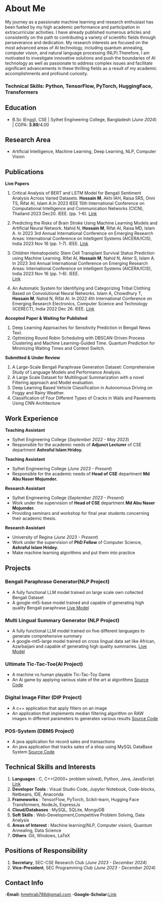 # About Me

My journey as a passionate machine learning and research enthusiast has been fueled by my high academic performance and participation in extracurricular activities. I have already published numerous articles and consistently on the path to contributing a variety of scientific fields through perseverance and dedication. My research interests are focused on the most advanced areas of AI technology, including quantum annealing, computer vision, and natural language processing (NLP).Therefore, I am motivated to investigate innovative solutions and push the boundaries of AI technology as well as passionate to address complex issues and facilitate significant advancements in these thrilling fields as a result of my academic accomplishments and profound curiosity.


### Technical Skills: Python, TensorFlow, PyTorch, HuggingFace, Transformers

## Education
- B.Sc (Engg), CSE | Sylhet Engineering College, Bangladesh (_June 2024_) | CGPA: **3.89**/4.00

## Research Area
- Artificial Intelligence, Machine Learning, Deep Learning, NLP, Computer Vision

## Publications

**Live Papers**
1.  Critical Analysis of BERT and LSTM Model for Bengali Sentiment Analysis Across Varied Datasets.
**Hossain M**, Akhi IAH, Raisa SRS, Onni TS, Rifat AI, Islam A.In 2023 IEEE 15th International
Conference on Computational Intelligence and Communication Networks (CICN), Thailand 2023 Dec20. IEEE. (pp. 1-6).
[Link](https://ieeexplore.ieee.org/abstract/document/10402353)

2.  Predicting the Risks of Brain Stroke Using Machine Learning Models and Artificial Neural Network.
Nahid N, **Hossain M**, Rifat AI, Raisa MD, Islam A. In 2023 3rd Annual International Conference on
Emerging Research Areas: International Conference on Intelligent Systems (AICERA/ICIS), India 2023
Nov 16 (pp. 1-7). IEEE. 
[Link](https://ieeexplore.ieee.org/document/10420159)

3. Children Hematopoietic Stem Cell Transplant Survival Status Prediction using Machine Learning.
Rifat AI, **Hossain M**, Nahid N, Akter S, Islam A. In 2023 3rd Annual International Conference on
Emerging Research Areas: International Conference on Intelligent Systems (AICERA/ICIS), India 2023
Nov 16 (pp. 1-6). IEEE.  
[Link](https://ieeexplore.ieee.org/abstract/document/10420035)

4.  An Automatic System for Identifying and Categorizing Tribal Clothing Based on Convolutional Neural
Networks. Islam A, Chowdhury T, **Hossain M**, Nahid N, Rifat AI. In 2022 4th International Conference
on Emerging Research Electronics, Computer Science and Technology (ICERECT), India 2022 Dec 26.
IEEE. 
[Link](https://ieeexplore.ieee.org/document/10060409)

**Accepted Paper & Waiting for Published**
1. Deep Learning Approaches for Sensitivity Prediction in Bengali News Text.
2. Optimizing Round Robin Scheduling with DBSCAN-Driven Process Clustering and Machine
Learning-Guided Time. Quantum Prediction for Minimizing Waiting Times and Context Switch.

**Submitted & Under Review**
1. A Large-Scale Bengali Paraphrase Generation Dataset: Comprehensive Study of
Language Models and Performance Analysis.
2. A Large Scale Dataset for Multilingual Summarization with a novel Filtering approach and Model
evaluation.
3. Deep Learning Based Vehicle Classification in Autonomous Driving on Foggy and Rainy Weather.
4. Classification of Four Different Types of Cracks in Walls and Pavements Using CNN Architecture


## Work Experience

**Teaching Assistant**
- Sylhet Engineering College (_September 2022 - May 2023_)
- Responsible for the academic needs of **Adjunct Lecturer** of CSE department **Ashraful Islam Hridoy.**

**Teaching Assistant**
- Sylhet Engineering College (_June 2023 - Present_)
- Responsible for the academic needs of **Head of CSE** department **Md Abu Naser Mojumder.**

**Research Assistant**
- Sylhet Engineering College (_September 2023 - Present_)
- Work under the supervision of **Head of CSE** department **Md Abu Naser Mojumder.**
- Providing seminars and workshop for final year students concerning their academic thesis.

**Research Assistant**
- University of Regina (_June 2023 - Present_)
- Work under the supervision of **PhD Fellow** of Computer Science, **Ashraful Islam Hridoy.**
- Make machine learning algorithms and put them into practice

## Projects
### Bengali Paraphrase Generator(NLP Project)
- A fully functional LLM model trained on large scale own collected Bengali Dataset
- A google-mt5-base model trained and capable of generating high quality Bengali paraphrase
[Live Model](https://huggingface.co/mHossain/bangla-para-v3-500000)


### Multi Lingual Summary Generator (NLP Project)
- A fully functional LLM model trained on five different languages to generate comprehensive summary
- A google-mt5-large model trained on cross lingual data set like African, Azarbaijani and capable of generating
high quality summaries.
[Live Model](https://huggingface.co/mHossain/ml_sum_v1)

### Ultimate Tic-Tac-Toe(AI Project)
- A machine vs human playable Tic-Tac-Toy Game 
- An Ai game by applying various state of the art ai algorithms
[Source Code](https://github.com/Mehrab-Hossain/Ultimate-Tic---Tac--Toe-AI---C-/blob/main/ultimate_tic_tac_toe_final.cpp)

### Digital Image Filter (DIP Project)
- A c++ application that apply filters on an image 
- An application that implements median filtering algorithm on RAW images in different parameters to generates
various results
[Source Code](https://github.com/Mehrab-Hossain/Digital_image_processing_RAW_Image_median_filter/blob/main/testing_filter_code.cpp)

### POS-System (DBMS Project)
- A java application for record sales and transactions  
- An java application that tracks sales of a shop using MySQL DataBase System
[Source Code](https://github.com/Mehrab-Hossain/POS-System)


## Technical Skills and Interests
1. **Languages** : C, C++(2000+ problem solved), Python, Java, JavaScript. [Link](https://www.stopstalk.com/user/profile/mehrab)
2. **Developer Tools** : Visual Studio Code, Jupyter Notebook, Code-blocks, Netbeans, IDE, Anaconda
3. **Frameworks** : TensorFlow, PyTorch, Scikit-learn, Hugging Face Transformers, NodeJs, ExpressJs
4. **Cloud/Databases** : MySQL, SQLite, MongoDB
5. **Soft Skills** : Web-Development,Competitive Problem Solving, Data Analysis
6. **Areas of Interest** : Machine learning(NLP, Computer vision), Quantum Annealing, Data Science
7. **Others** :Git, Windows, LaTeX

## Positions of Responsibility
1. **Secretary**, SEC-CSE Research Club (_June 2023 - December 2024_)
2. **Vice-President**, SEC Programming Club (_June 2023 - December 2024_)

## Contact Info
-**Email:** hmehrab786@gmail.com
-**Google-Scholar:**[Link](https://scholar.google.com/citations?user=ivNRx64AAAAJ&hl=en)
